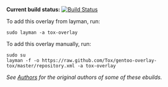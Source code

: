 **Current build status:** [![Build Status](https://travis-ci.org/Tox/gentoo-overlay-tox.svg)](https://travis-ci.org/Tox/gentoo-overlay-tox)

To add this overlay from layman, run:

```sudo layman -a tox-overlay```

To add this overlay manually, run:

```
sudo su
layman -f -o https://raw.github.com/Tox/gentoo-overlay-tox/master/repository.xml -a tox-overlay
```

*See [Authors](AUTHORS) for the original authors of some of these ebuilds.*
